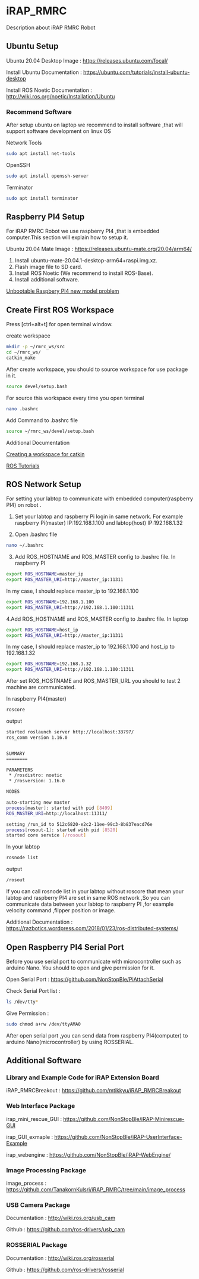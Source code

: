 # iRAP_RMRC
Description about iRAP RMRC Robot

## Ubuntu Setup
Ubuntu 20.04 Desktop Image : https://releases.ubuntu.com/focal/

Install Ubuntu Documentation : https://ubuntu.com/tutorials/install-ubuntu-desktop

Install ROS Noetic Documentation : http://wiki.ros.org/noetic/Installation/Ubuntu

### Recommend Software
After setup ubuntu on laptop we recommend to install software ,that will support software development on linux OS

Network Tools
```bash
sudo apt install net-tools 
```

OpenSSH
```bash
sudo apt install openssh-server 
```

Terminator
```bash
sudo apt install terminator 
```

## Raspberry PI4 Setup
For iRAP RMRC Robot we use raspberry PI4 ,that is embedded computer.This section will explain how to setup it.

Ubuntu 20.04 Mate Image : https://releases.ubuntu-mate.org/20.04/arm64/

1. Install ubuntu-mate-20.04.1-desktop-arm64+raspi.img.xz.
2. Flash image file to SD card.
3. Install ROS Noetic (We recommend to install ROS-Base).
4. Install additional software.

[Unbootable Raspbery PI4 new model problem](https://forums.raspberrypi.com/viewtopic.php?t=351924)

## Create First ROS Workspace
Press [ctrl+alt+t] for open terminal window.

create workspace 
```bash
mkdir -p ~/rmrc_ws/src
cd ~/rmrc_ws/
catkin_make
```
After create workspace, you should to source workspace for use package in it.
```bash
source devel/setup.bash
```

For source this workspace every time you open terminal 
```bash
nano .bashrc
```

Add Command to .bashrc file
```bash
source ~/rmrc_ws/devel/setup.bash
```

Additional Documentation 

[Creating a workspace for catkin](http://wiki.ros.org/catkin/Tutorials/create_a_workspace)

[ROS Tutorials](http://wiki.ros.org/ROS/Tutorials)

## ROS Network Setup
For setting your labtop to communicate with embedded computer(raspberry PI4) on robot .

1. Set your labtop and raspberry Pi login in same network.
   For example raspberry Pi(master) IP:192.168.1.100 and labtop(host) IP:192.168.1.32

2. Open .bashrc file
```bash
nano ~/.bashrc
```

3. Add ROS_HOSTNAME and ROS_MASTER config to .bashrc file. In raspberry PI
```bash
export ROS_HOSTNAME=master_ip
export ROS_MASTER_URI=http://master_ip:11311
```

In my case, I should replace master_ip to 192.168.1.100

```bash
export ROS_HOSTNAME=192.168.1.100
export ROS_MASTER_URI=http://192.168.1.100:11311
```

4.Add ROS_HOSTNAME and ROS_MASTER config to .bashrc file. In laptop
```bash
export ROS_HOSTNAME=host_ip
export ROS_MASTER_URI=http://master_ip:11311
```

In my case, I should replace master_ip to 192.168.1.100 and host_ip to 192.168.1.32

```bash
export ROS_HOSTNAME=192.168.1.32
export ROS_MASTER_URI=http://192.168.1.100:11311
```

After set ROS_HOSTNAME and ROS_MASTER_URL you should to test 2 machine are communicated.

In raspberry PI4(master)
```bash
roscore
```

output 
```bash
started roslaunch server http://localhost:33797/
ros_comm version 1.16.0


SUMMARY
========

PARAMETERS
 * /rosdistro: noetic
 * /rosversion: 1.16.0

NODES

auto-starting new master
process[master]: started with pid [8499]
ROS_MASTER_URI=http://localhost:11311/

setting /run_id to 512c6820-e2c2-11ee-99c3-8b837eacd76e
process[rosout-1]: started with pid [8520]
started core service [/rosout]
```

In your labtop
```bash
rosnode list
```

output 
```bash
/rosout
```

If you can call rosnode list in your labtop without roscore that mean your labtop and raspberry PI4 are set in same ROS network ,So you can communicate data between your labtop to raspberry PI ,for example velocity command ,filpper position or image.

Additional Documentation : https://razbotics.wordpress.com/2018/01/23/ros-distributed-systems/


## Open Raspberry PI4 Serial Port
Before you use serial port to communicate with microcontroller such as arduino Nano. You should to open and give permission for it.

Open Serial Port : https://github.com/NonStopBle/PiAttachSerial

Check Serial Port list : 

```bash
ls /dev/tty*
```
Give Permission :

```bash
sudo chmod a+rw /dev/ttyAMA0
```

After open serial port ,you can send data from raspberry PI4(computer) to arduino Nano(microcontroller) by using ROSSERIAL.

## Additional Software

### Library and Example Code for iRAP Extension Board

iRAP_RMRCBreakout : https://github.com/mtikkyu/iRAP_RMRCBreakout

### Web Interface Package

irap_mini_rescue_GUI : https://github.com/NonStopBle/iRAP-Minirescue-GUI

irap_GUI_exmaple : https://github.com/NonStopBle/iRAP-UserInterface-Example

irap_webengine : https://github.com/NonStopBle/iRAP-WebEngine/

### Image Processing Package

image_process : https://github.com/TanakornKulsri/iRAP_RMRC/tree/main/image_process

### USB Camera Package 
Documentation : http://wiki.ros.org/usb_cam

Github : https://github.com/ros-drivers/usb_cam

### ROSSERIAL Package
Documentation : http://wiki.ros.org/rosserial

Github : https://github.com/ros-drivers/rosserial


